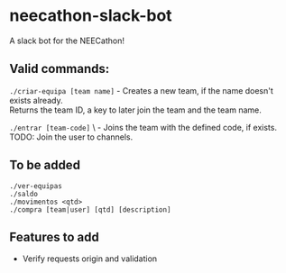 # neecathon-slack-bot
A slack bot for the NEECathon!

## Valid commands:
```./criar-equipa [team name]``` - Creates a new team, if the name doesn't exists already.\
Returns the team ID, a key to later join the team and the team name.


```./entrar [team-code]``` \ - Joins the team with the defined code, if exists.\
TODO: Join the user to channels.

## To be added
```./ver-equipas``` \
```./saldo``` \
```./movimentos <qtd>``` \
```./compra [team|user] [qtd] [description]```

## Features to add
- Verify requests origin and validation